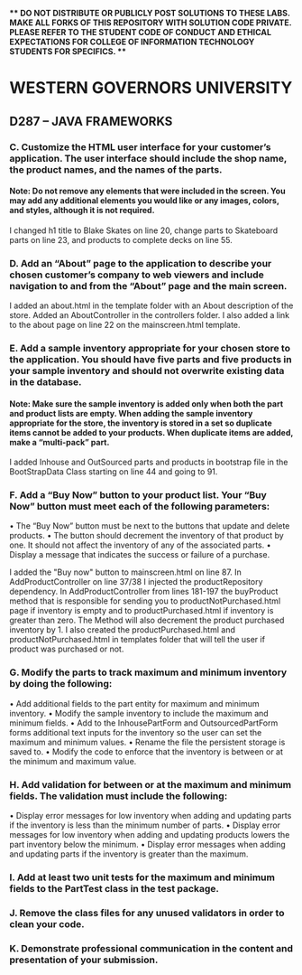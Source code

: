 <strong>** DO NOT DISTRIBUTE OR PUBLICLY POST SOLUTIONS TO THESE LABS. MAKE ALL FORKS OF THIS REPOSITORY WITH SOLUTION CODE PRIVATE. PLEASE REFER TO THE STUDENT CODE OF CONDUCT AND ETHICAL EXPECTATIONS FOR COLLEGE OF INFORMATION TECHNOLOGY STUDENTS FOR SPECIFICS. ** </strong>

# WESTERN GOVERNORS UNIVERSITY 
## D287 – JAVA FRAMEWORKS

### C.  Customize the HTML user interface for your customer’s application. The user interface should include the shop name, the product names, and the names of the parts.
#### Note: Do not remove any elements that were included in the screen. You may add any additional elements you would like or any images, colors, and styles, although it is not required.
I changed h1 title to Blake Skates on line 20, change parts to Skateboard parts on line 23, and products to complete decks on line 55.


### D.  Add an “About” page to the application to describe your chosen customer’s company to web viewers and include navigation to and from the “About” page and the main screen.
I added an about.html in the template folder with an About description of the store. Added an AboutController in the controllers folder.
I also added a link to the about page on line 22 on the mainscreen.html template.

### E.  Add a sample inventory appropriate for your chosen store to the application. You should have five parts and five products in your sample inventory and should not overwrite existing data in the database.
#### Note: Make sure the sample inventory is added only when both the part and product lists are empty. When adding the sample inventory appropriate for the store, the inventory is stored in a set so duplicate items cannot be added to your products. When duplicate items are added, make a “multi-pack” part.
I added Inhouse and OutSourced parts and products in bootstrap file in the BootStrapData Class starting on line 44 and going to 91. 

### F.  Add a “Buy Now” button to your product list. Your “Buy Now” button must meet each of the following parameters:
•  The “Buy Now” button must be next to the buttons that update and delete products.
• The button should decrement the inventory of that product by one. It should not affect the inventory of any of the associated parts.
•  Display a message that indicates the success or failure of a purchase.

I added the "Buy now" button to mainscreen.html on line 87. In AddProductController on line 37/38 I injected the productRepository dependency.
In AddProductController from lines 181-197 the buyProduct method that is responsible for sending you to productNotPurchased.html page if inventory
is empty and to productPurchased.html if inventory is greater than zero. The Method will also decrement the product purchased inventory by 1.
I also created the productPurchased.html and productNotPurchased.html in templates folder that will tell the user if product was purchased or not.


### G.  Modify the parts to track maximum and minimum inventory by doing the following:
•  Add additional fields to the part entity for maximum and minimum inventory.
•  Modify the sample inventory to include the maximum and minimum fields.
•  Add to the InhousePartForm and OutsourcedPartForm forms additional text inputs for the inventory so the user can set the maximum and minimum values.
•  Rename the file the persistent storage is saved to.
•  Modify the code to enforce that the inventory is between or at the minimum and maximum value.


### H.  Add validation for between or at the maximum and minimum fields. The validation must include the following:
•  Display error messages for low inventory when adding and updating parts if the inventory is less than the minimum number of parts.
•  Display error messages for low inventory when adding and updating products lowers the part inventory below the minimum.
•  Display error messages when adding and updating parts if the inventory is greater than the maximum.


### I.  Add at least two unit tests for the maximum and minimum fields to the PartTest class in the test package.


### J.  Remove the class files for any unused validators in order to clean your code.


### K.  Demonstrate professional communication in the content and presentation of your submission.